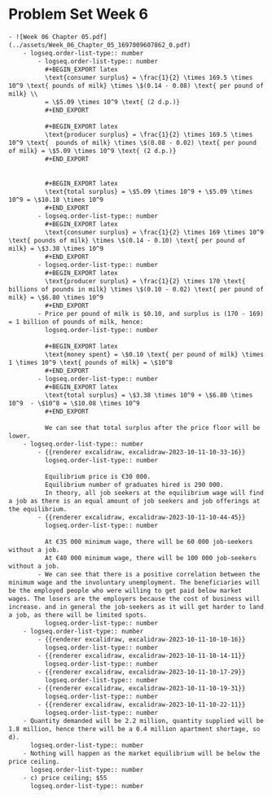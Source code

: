 # Problem Set Week 6
	- ![Week 06 Chapter 05.pdf](../assets/Week_06_Chapter_05_1697009607862_0.pdf)
		- logseq.order-list-type:: number
			- logseq.order-list-type:: number
			  #+BEGIN_EXPORT latex
			  \text{consumer surplus} = \frac{1}{2} \times 169.5 \times 10^9 \text{ pounds of milk} \times \$(0.14 - 0.08) \text{ per pound of milk} \\ 
			  = \$5.09 \times 10^9 \text{ (2 d.p.)}
			  #+END_EXPORT
			  
			  #+BEGIN_EXPORT latex
			  \text{producer surplus} = \frac{1}{2} \times 169.5 \times 10^9 \text{  pounds of milk} \times \$(0.08 - 0.02) \text{ per pound of milk} = \$5.09 \times 10^9 \text{ (2 d.p.)}
			  #+END_EXPORT
			  
			  
			  #+BEGIN_EXPORT latex
			  \text{total surplus} = \$5.09 \times 10^9 + \$5.09 \times 10^9 = \$10.18 \times 10^9
			  #+END_EXPORT
			- logseq.order-list-type:: number
			  #+BEGIN_EXPORT latex
			  \text{consumer surplus} = \frac{1}{2} \times 169 \times 10^9 \text{ pounds of milk} \times \$(0.14 - 0.10) \text{ per pound of milk} = \$3.38 \times 10^9
			  #+END_EXPORT
			- logseq.order-list-type:: number
			  #+BEGIN_EXPORT latex
			  \text{producer surplus} = \frac{1}{2} \times 170 \text{ billions of pounds in milk} \times \$(0.10 - 0.02) \text{ per pound of milk} = \$6.80 \times 10^9
			  #+END_EXPORT
			- Price per pound of milk is $0.10, and surplus is (170 - 169) = 1 billion of pounds of milk, hence:
			  logseq.order-list-type:: number
			  
			  #+BEGIN_EXPORT latex
			  \text{money spent} = \$0.10 \text{ per pound of milk} \times 1 \times 10^9 \text{ pounds of milk} = \$10^8
			  #+END_EXPORT
			- logseq.order-list-type:: number
			  #+BEGIN_EXPORT latex
			  \text{total surplus} = \$3.38 \times 10^9 + \$6.80 \times 10^9  - \$10^8 = \$10.08 \times 10^9
			  #+END_EXPORT
			  
			  We can see that total surplus after the price floor will be lower.
		- logseq.order-list-type:: number
			- {{renderer excalidraw, excalidraw-2023-10-11-10-33-16}}
			  logseq.order-list-type:: number
			  
			  Equilibrium price is €30 000.
			  Equilibrium number of graduates hired is 290 000.
			  In theory, all job seekers at the equilibrium wage will find a job as there is an equal amount of job seekers and job offerings at the equilibrium.
			- {{renderer excalidraw, excalidraw-2023-10-11-10-44-45}}
			  logseq.order-list-type:: number
			  
			  At €35 000 minimum wage, there will be 60 000 job-seekers without a job.
			  At €40 000 minimum wage, there will be 100 000 job-seekers without a job.
			- We can see that there is a positive correlation between the minimum wage and the involuntary unemployment. The beneficiaries will be the employed people who were willing to get paid below market wages. The losers are the employers because the cost of business will increase. and in general the job-seekers as it will get harder to land a job, as there will be limited spots.
			  logseq.order-list-type:: number
		- logseq.order-list-type:: number
			- {{renderer excalidraw, excalidraw-2023-10-11-10-10-16}}
			  logseq.order-list-type:: number
			- {{renderer excalidraw, excalidraw-2023-10-11-10-14-11}}
			  logseq.order-list-type:: number
			- {{renderer excalidraw, excalidraw-2023-10-11-10-17-29}}
			  logseq.order-list-type:: number
			- {{renderer excalidraw, excalidraw-2023-10-11-10-19-31}}
			  logseq.order-list-type:: number
			- {{renderer excalidraw, excalidraw-2023-10-11-10-22-11}}
			  logseq.order-list-type:: number
		- Quantity demanded will be 2.2 million, quantity supplied will be 1.8 million, hence there will be a 0.4 million apartment shortage, so d).
		  logseq.order-list-type:: number
		- Nothing will happen as the market equilibrium will be below the price ceiling.
		  logseq.order-list-type:: number
		- c) price ceiling; $55
		  logseq.order-list-type:: number